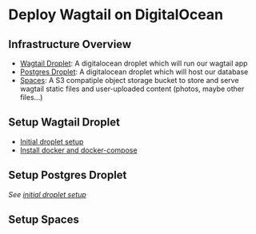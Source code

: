 # Deploy Wagtail on DigitalOcean

## Infrastructure Overview

- [Wagtail Droplet](#setup-wagtail-droplet): A digitalocean droplet which will run our wagtail app
- [Postgres Droplet](#setup-postgres-droplet): A digitalocean droplet which will host our database
- [Spaces](#setup-spaces): A S3 compatiple object storage bucket to store and serve wagtail static files and user-uploaded content (photos, maybe other files...)

## Setup Wagtail Droplet
- [Initial droplet setup](/initial-droplet-setup.md)
- [Install docker and docker-compose](/install-docker-and-compose.md)


## Setup Postgres Droplet
*See [initial droplet setup](/initial-droplet-setup.md)*

## Setup Spaces